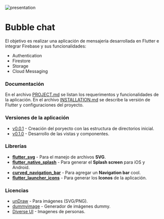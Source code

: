 ![presentation](https://user-images.githubusercontent.com/18753029/134790436-3e80c138-937e-4962-9c26-8c840e9ac2cc.gif)

# Bubble chat

El objetivo es realizar una aplicación de mensajería desarrollada en Flutter e integrar Firebase y sus funcionalidades:

- Authentication
- Firestore
- Storage
- Cloud Messaging

### Documentación

En el archivo [PROJECT.md](./PROJECT.md) se listan los requerimentos y funcionalidades de la aplicación.
En el archivo [INSTALLATION.md](./INSTALLATION.md) se describe la versión de Flutter y configuraciones del proyecto.

### Versiones de la aplicación

- [v0.0.1](https://github.com/joshesp/bubble-chat/tree/v0.0.1) - Creación del poryecto con las estructura de directorios inicial.
- [v0.1.0](https://github.com/joshesp/bubble-chat/tree/v0.1.0) - Desarrollo de las vistas y componentes.

### Librerías

- **[flutter_svg](https://pub.dev/packages/flutter_svg)** - Para el manejo de archivos **SVG**.
- **[flutter_native_splash](https://pub.dev/packages/flutter_native_splash)** - Para generar el **Splash screen** para iOS y Android.
- **[curved_navigation_bar](https://pub.dev/packages/curved_navigation_bar)** - Para agregar un **Navigation bar** cool.
- **[flutter_launcher_icons](https://pub.dev/packages/flutter_launcher_icons)** - Para generar los **Iconos** de la aplicación.

### Licencias

- [unDraw](https://undraw.co/illustrations) - Para imágenes (SVG/PNG).
- [dummyimage](https://dummyimage.com/) - Generador de imágenes dummy.
- [Diverse UI](https://diverseui.com/) - Imagenes de personas.
